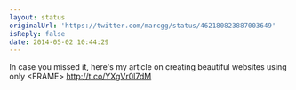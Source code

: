 ```yaml
---
layout: status
originalUrl: 'https://twitter.com/marcgg/status/462180823887003649'
isReply: false
date: 2014-05-02 10:44:29
---
```


In case you missed it, here's my article on creating beautiful websites using only &lt;FRAME&gt; http://t.co/YXgVr0l7dM
